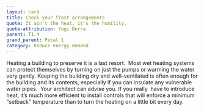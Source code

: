 ```yaml
---
layout: card
title: Check your frost arrangements
quote: It ain't the heat, it's the humility.
quote-attribution: Yogi Berra
parent: T1.4
grand_parent: Petal 1
category: Reduce energy demand
---
```


Heating a building to preserve it is a last resort.  Most wet heating systems can protect themselves by turning on just the pumps or warming the water very gently. Keeping the building dry and well-ventilated is often enough for the building and its contents, especially if you can insulate any vulnerable water pipes.  Your architect can advise you.  If you really  have to introduce heat, it’s much more efficient to install controls that will enforce a minimum “setback” temperature than to turn the heating on a little bit every day.  

